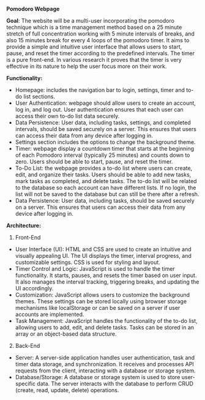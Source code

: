 **Pomodoro Webpage**

**Goal**: The website will be a multi-user incorporating the pomodoro technique which is a time management method based on a 25 minute stretch of full concentration working with 5 minute intervals of breaks, 
and also 15 minutes break for every 4 loops of the pomodoro timer.  It aims to provide a simple and intuitive user interface that allows users to start, pause, and reset the timer according 
to the predefined intervals. The timer is a pure front-end. In various research it proves that the timer is very effective in its nature to help the user focus more on their work.

**Functionality:**
- Homepage: includes the navigation bar to login, settings, timer and to-do list sections.
- User Authentication: webpage should allow users to create an account, log in, and log out. User authentication ensures that each user can access their own to-do list data securely.
- Data Persistence: User data, including tasks, settings, and completed intervals, should be saved securely on a server. This ensures that users can access their data from any device after logging in.
- Settings section includes the options to change the background theme.
- Timer: webpage display a countdown timer that starts at the beginning of each Pomodoro interval (typically 25 minutes) and counts down to zero. Users should be able to start, pause, and reset the timer.
- To-Do List: the webpage provides a to-do list where users can create, edit, and organize their tasks. Users should be able to add new tasks, mark tasks as completed, and delete tasks.
The to-do list will be related to the database so each account can have different lists.
If no login, the list will not be saved to the database but can still be there after a refresh.
- Data Persistence: User data, including tasks, should be saved securely on a server. This ensures that users can access their data from any device after logging in.

**Architecture:**
1. Front-End
- User Interface (UI): HTML and CSS are used to create an intuitive and visually appealing UI. The UI displays the timer, interval progress, and customizable settings. CSS is used for styling and layout.
- Timer Control and Logic: JavaScript is used to handle the timer functionality. It starts, pauses, and resets the timer based on user input. It also manages the interval tracking, triggering breaks, and updating the UI accordingly.
- Customization: JavaScript allows users to customize the background themes. These settings can be stored locally using browser storage mechanisms like localStorage or can be saved on a server if user accounts are implemented.
- Task Management: JavaScript handles the functionality of the to-do list, allowing users to add, edit, and delete tasks. Tasks can be stored in an array or an object-based data structure.

2. Back-End
- Server: A server-side application handles user authentication, task and timer data storage, and synchronization. It receives and processes API requests from the client, interacting with a database or storage system.
- Database/Storage: A database or storage system is used to store user-specific data. The server interacts with the database to perform CRUD (create, read, update, delete) operations.
